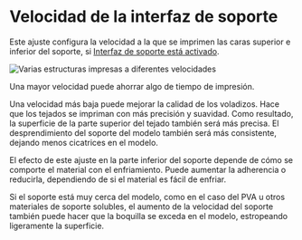 Velocidad de la interfaz de soporte
====
Este ajuste configura la velocidad a la que se imprimen las caras superior e inferior del soporte, si [Interfaz de soporte está activado](../support/support_interface_enable.md).

![Varias estructuras impresas a diferentes velocidades](../images/speed_difference.png)

Una mayor velocidad puede ahorrar algo de tiempo de impresión.

Una velocidad más baja puede mejorar la calidad de los voladizos. Hace que los tejados se impriman con más precisión y suavidad. Como resultado, la superficie de la parte superior del tejado también será más precisa. El desprendimiento del soporte del modelo también será más consistente, dejando menos cicatrices en el modelo.

El efecto de este ajuste en la parte inferior del soporte depende de cómo se comporte el material con el enfriamiento. Puede aumentar la adherencia o reducirla, dependiendo de si el material es fácil de enfriar.

Si el soporte está muy cerca del modelo, como en el caso del PVA u otros materiales de soporte solubles, el aumento de la velocidad del soporte también puede hacer que la boquilla se exceda en el modelo, estropeando ligeramente la superficie.